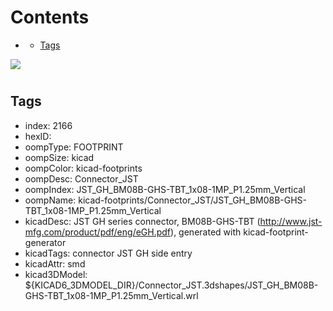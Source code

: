 



Contents
========

* [](#)
	* [Tags](#tags)
  
![][im]
# 

## Tags

- index: 2166
- hexID: 
- oompType: FOOTPRINT
- oompSize: kicad
- oompColor: kicad-footprints
- oompDesc: Connector_JST
- oompIndex: JST_GH_BM08B-GHS-TBT_1x08-1MP_P1.25mm_Vertical
- oompName: kicad-footprints/Connector_JST/JST_GH_BM08B-GHS-TBT_1x08-1MP_P1.25mm_Vertical
- kicadDesc: JST GH series connector, BM08B-GHS-TBT (http://www.jst-mfg.com/product/pdf/eng/eGH.pdf), generated with kicad-footprint-generator
- kicadTags: connector JST GH side entry
- kicadAttr: smd
- kicad3DModel: ${KICAD6_3DMODEL_DIR}/Connector_JST.3dshapes/JST_GH_BM08B-GHS-TBT_1x08-1MP_P1.25mm_Vertical.wrl



[im]: image.png

